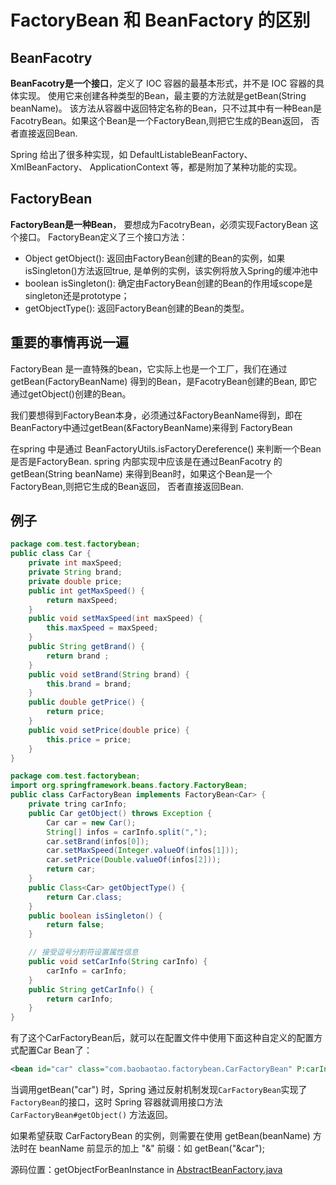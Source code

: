 # FactoryBean 和 BeanFactory 的区别

## BeanFacotry
**BeanFacotry是一个接口**，定义了 IOC 容器的最基本形式，并不是 IOC 容器的具体实现。
使用它来创建各种类型的Bean，最主要的方法就是getBean(String beanName)。
该方法从容器中返回特定名称的Bean，只不过其中有一种Bean是FacotryBean。如果这个Bean是一个FactoryBean,则把它生成的Bean返回，
否者直接返回Bean.

Spring 给出了很多种实现，如 DefaultListableBeanFactory、 XmlBeanFactory、 ApplicationContext 等，都是附加了某种功能的实现。

## FactoryBean
**FactoryBean是一种Bean**， 要想成为FacotryBean，必须实现FactoryBean 这个接口。
FactoryBean定义了三个接口方法：
* Object getObject(): 返回由FactoryBean创建的Bean的实例，如果isSingleton()方法返回true, 是单例的实例，该实例将放入Spring的缓冲池中
* boolean isSingleton(): 确定由FactoryBean创建的Bean的作用域scope是singleton还是prototype；
* getObjectType(): 返回FactoryBean创建的Bean的类型。


## 重要的事情再说一遍  
FactoryBean 是一直特殊的bean，它实际上也是一个工厂，我们在通过getBean(FactoryBeanName) 得到的Bean，是FacotryBean创建的Bean,
即它通过getObject()创建的Bean。

我们要想得到FactoryBean本身，必须通过&FactoryBeanName得到，即在BeanFactory中通过getBean(&FactoryBeanName)来得到 FactoryBean

在spring 中是通过 BeanFactoryUtils.isFactoryDereference() 来判断一个Bean是否是FactoryBean.
spring 内部实现中应该是在通过BeanFacotry 的getBean(String beanName) 来得到Bean时，如果这个Bean是一个FactoryBean,则把它生成的Bean返回，
否者直接返回Bean.


## 例子
```java
package com.test.factorybean;  
public class Car {
	private int maxSpeed;
	private String brand;
	private double price;
	public int getMaxSpeed() {
		return maxSpeed;
	}  
	public void setMaxSpeed(int maxSpeed) {
		this.maxSpeed = maxSpeed;  
	}  
	public String getBrand() {
		return brand ;  
	}  
	public void setBrand(String brand) {
		this.brand = brand;
	}  
	public double getPrice() {
		return price;
	}
	public void setPrice(double price) {
		this.price = price;  
	}
}
```
```java
package com.test.factorybean;
import org.springframework.beans.factory.FactoryBean;
public class CarFactoryBean implements FactoryBean<Car> {
	private tring carInfo;
	public Car getObject() throws Exception {
		Car car = new Car();
		String[] infos = carInfo.split(",");
		car.setBrand(infos[0]);
		car.setMaxSpeed(Integer.valueOf(infos[1]));
		car.setPrice(Double.valueOf(infos[2]));
		return car;
	}
	public Class<Car> getObjectType() {
		return Car.class;
	}
	public boolean isSingleton() {
		return false;
	}

	// 接受逗号分割符设置属性信息  
	public void setCarInfo(String carInfo) {
		carInfo = carInfo;
	}
	public String getCarInfo() {
		return carInfo;
	}
}
```
有了这个CarFactoryBean后，就可以在配置文件中使用下面这种自定义的配置方式配置Car Bean了：
```xml
<bean id="car" class="com.baobaotao.factorybean.CarFactoryBean" P:carInfo="法拉利,400,2000000"/>
```
当调用getBean("car") 时，Spring 通过反射机制发现`CarFactoryBean`实现了`FactoryBean`的接口，这时 Spring 容器就调用接口方法 `CarFactoryBean#getObject()` 方法返回。

如果希望获取 CarFactoryBean 的实例，则需要在使用 getBean(beanName) 方法时在 beanName 前显示的加上 "&" 前缀：如 getBean("&car");


源码位置：getObjectForBeanInstance in [AbstractBeanFactory.java][code_AbstractBeanFactory]


[code_AbstractBeanFactory]: https://github.com/spring-projects/spring-framework/blob/master/spring-beans/src/main/java/org/springframework/beans/factory/support/AbstractBeanFactory.java
